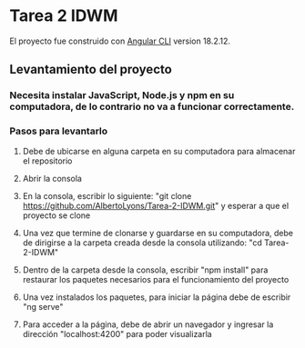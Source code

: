 # Tarea 2 IDWM

El proyecto fue construido con [Angular CLI](https://github.com/angular/angular-cli) version 18.2.12.

## Levantamiento del proyecto
### Necesita instalar JavaScript, Node.js y npm en su computadora, de lo contrario no va a funcionar correctamente.
### Pasos para levantarlo

1. Debe de ubicarse en alguna carpeta en su computadora para almacenar el repositorio

2. Abrir la consola

3. En la consola, escribir lo siguiente: "git clone https://github.com/AlbertoLyons/Tarea-2-IDWM.git" y esperar a que el proyecto se clone

4. Una vez que termine de clonarse y guardarse en su computadora, debe de dirigirse a la carpeta creada desde la consola utilizando: "cd Tarea-2-IDWM"

5. Dentro de la carpeta desde la consola, escribir "npm install" para restaurar los paquetes necesarios para el funcionamiento del proyecto

6. Una vez instalados los paquetes, para iniciar la página debe de escribir "ng serve"

7. Para acceder a la página, debe de abrir un navegador y ingresar la dirección "localhost:4200" para poder visualizarla